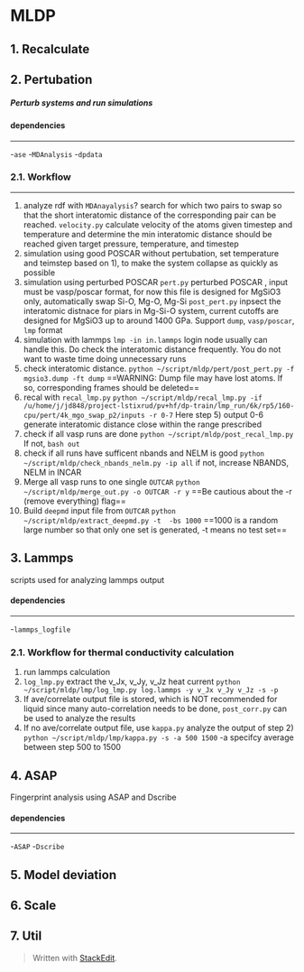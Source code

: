 # MLDP

## 1. Recalculate

## 2. Pertubation

##### Perturb systems and run simulations
#### dependencies
---------------------------
-`ase`
-`MDAnalysis`
-`dpdata`

### 2.1. Workflow
---------------------------
1. analyze rdf with `MDAnayalysis`? search for which two pairs to swap so that the short interatomic distance of the corresponding pair can be reached. `velocity.py` calculate velocity of the atoms given timestep and temperature and determine the min interatomic distance should be reached given target pressure, temperature, and timestep
2. simulation using good POSCAR without pertubation, set temperature and teimstep based on 1), to make the system collapse as quickly as possible
3. simulation using perturbed POSCAR
`pert.py` perturbed POSCAR , input must be vasp/poscar format, for now this file is designed for MgSiO3 only, automatically swap Si-O, Mg-O, Mg-Si
`post_pert.py` inpsect the interatomic distnace for piars in Mg-Si-O system, current cutoffs are designed for MgSiO3 up to around 1400 GPa. Support `dump`, `vasp/poscar`, `lmp` format
4. simulation with lammps
```lmp -in in.lammps``` login node usually can handle this. Do check the interatomic distance frequently. You do not want to waste time doing unnecessary runs
5. check interatomic distance.
```python ~/script/mldp/pert/post_pert.py -f mgsio3.dump -ft dump```
    ==WARNING: Dump file may have lost atoms. If so, corresponding frames should be deleted==
6. recal with `recal_lmp.py`
```python ~/script/mldp/recal_lmp.py -if /u/home/j/jd848/project-lstixrud/pv+hf/dp-train/lmp_run/6k/rp5/160-cpu/pert/4k_mgo_swap_p2/inputs -r 0-7```
Here step 5) output 0-6 generate interatomic distance close within the range prescribed
7. check if all vasp runs are done
```python ~/script/mldp/post_recal_lmp.py```
If not, `bash out`
8. check if all runs have sufficent nbands and NELM is good
```python ~/script/mldp/check_nbands_nelm.py -ip all```
if not, increase NBANDS, NELM in INCAR
9. Merge all vasp runs to one single `OUTCAR`
```python ~/script/mldp/merge_out.py -o OUTCAR -r y``` 
    ==Be cautious about the -r (remove everything) flag==
10. Build `deepmd` input file from `OUTCAR`
```python ~/script/mldp/extract_deepmd.py -t  -bs 1000```
    ==1000 is a random large number so that only one set is generated, -t means no test set==


## 3. Lammps
scripts used for analyzing lammps output
#### dependencies
---------------------------
-`lammps_logfile`
### 2.1. Workflow for thermal conductivity calculation
1. run lammps calculation 
2. `log_lmp.py` extract the v_Jx, v_Jy, v_Jz heat current 
```python ~/script/mldp/lmp/log_lmp.py log.lammps -y v_Jx v_Jy v_Jz -s -p```
4. If ave/correlate output file is stored, which is NOT recommended for liquid since many auto-correlation needs to be done, `post_corr.py` can be used to analyze the results
5. If no ave/correlate output file, use `kappa.py` analyze the output of step 2)
```python ~/script/mldp/lmp/kappa.py -s -a 500 1500```
-a specifcy average between step 500 to 1500
 ## 4. ASAP
Fingerprint analysis using ASAP and Dscribe
#### dependencies
---------------------------
-`ASAP`
-`Dscribe`
 
## 5. Model deviation 

## 6. Scale
## 7. Util
> Written with [StackEdit](https://stackedit.io/).
